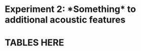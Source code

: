 <h1 class="project-name">Experiment 2: *Something* to additional acoustic features</h1>

# TABLES HERE
